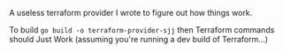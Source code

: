 A useless terraform provider I wrote to figure out how things work.

To build `go build -o terraform-provider-sjj` then Terraform commands
should Just Work (assuming you're running a dev build of Terraform...)
